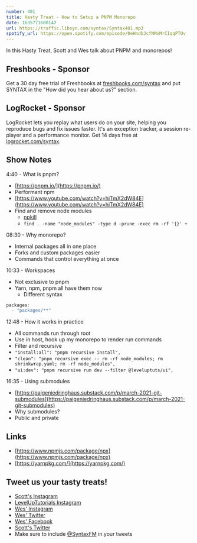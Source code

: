 ```yaml
---
number: 401
title: Hasty Treat - How to Setup a PNPM Monorepo
date: 1635771600142
url: https://traffic.libsyn.com/syntax/Syntax401.mp3
spotify_url: https://open.spotify.com/episode/0eHndbJcfNMvMrCIqqPTOv
---
```


In this Hasty Treat, Scott and Wes talk about PNPM and monorepos!

## Freshbooks - Sponsor
Get a 30 day free trial of Freshbooks at [freshbooks.com/syntax](https://freshbooks.com/syntax) and put SYNTAX in the "How did you hear about us?" section.

## LogRocket - Sponsor
LogRocket lets you replay what users do on your site, helping you reproduce bugs and fix issues faster. It's an exception tracker, a session re-player and a performance monitor. Get 14 days free at [logrocket.com/syntax](https://logrocket.com/syntax).

## Show Notes

4:40 - What is pnpm?
* [https://pnpm.io/](https://pnpm.io/)
* Performant npm
* [https://www.youtube.com/watch?v=hiTmX2dW84E](https://www.youtube.com/watch?v=hiTmX2dW84E)
* Find and remove node modules
  *  [npkill](https://www.npmjs.com/package/npkill)
  * `find . -name "node_modules" -type d -prune -exec rm -rf '{}' +`

08:30 - Why monorepo?
* Internal packages all in one place
* Forks and custom packages easier
* Commands that control everything at once

10:33 - Workspaces
* Not exclusive to pnpm
* Yarn, npm, pnpm all have them now
  * Different syntax
```jsx
packages:
  - "packages/**"
```

12:48 - How it works in practice
* All commands run through root
* Use in host, hook up my monorepo to render run commands
* Filter and recursive
* `"install:all": "pnpm recursive install",`
* `"clean": "pnpm recursive exec -- rm -rf node_modules; rm shrinkwrap.yaml; rm -rf node_modules",`
* `"ui:dev": "pnpm recursive run dev --filter @leveluptuts/ui",`

16:35 - Using submodules
* [https://paigeniedringhaus.substack.com/p/march-2021-git-submodules](https://paigeniedringhaus.substack.com/p/march-2021-git-submodules)
* Why submodules?
* Public and private

## Links
* [https://www.npmjs.com/package/npx](https://www.npmjs.com/package/npx)
* [https://yarnpkg.com/](https://yarnpkg.com/)

## Tweet us your tasty treats!
* [Scott's Instagram](https://www.instagram.com/stolinski/)
* [LevelUpTutorials Instagram](https://www.instagram.com/LevelUpTutorials/)
* [Wes' Instagram](https://www.instagram.com/wesbos/)
* [Wes' Twitter](https://twitter.com/wesbos)
* [Wes' Facebook](https://www.facebook.com/wesbos.developer)
* [Scott's Twitter](https://twitter.com/stolinski)
* Make sure to include [@SyntaxFM](https://twitter.com/SyntaxFM) in your tweets
